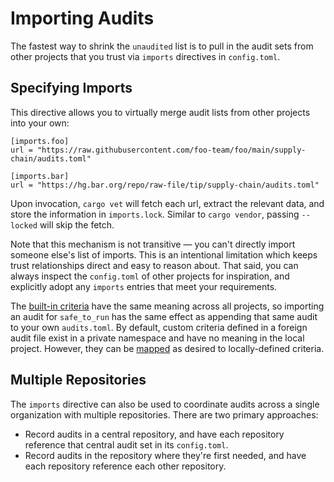 # Importing Audits

The fastest way to shrink the `unaudited` list is to pull in the audit sets from
other projects that you trust via `imports` directives in `config.toml`.

## Specifying Imports

This directive allows you to virtually merge audit lists from other projects
into your own:

```
[imports.foo]
url = "https://raw.githubusercontent.com/foo-team/foo/main/supply-chain/audits.toml"

[imports.bar]
url = "https://hg.bar.org/repo/raw-file/tip/supply-chain/audits.toml"
```
Upon invocation, `cargo vet` will fetch each url, extract the relevant data, and
store the information in `imports.lock`. Similar to `cargo vendor`, passing
`--locked` will skip the fetch.

Note that this mechanism is not transitive — you can't directly import someone
else's list of imports. This is an intentional limitation which keeps trust
relationships direct and easy to reason about. That said, you can always inspect
the `config.toml` of other projects for inspiration, and explicitly adopt any
`imports` entries that meet your requirements.

The [built-in criteria](built-in-criteria.md) have the same meaning across all
projects, so importing an audit for `safe_to_run` has the same effect as
appending that same audit to your own `audits.toml`. By default, custom criteria
defined in a foreign audit file exist in a private namespace and have no meaning
in the local project. However, they can be [mapped](config.md#criteria_map) as
desired to locally-defined criteria.


## Multiple Repositories

The `imports` directive can also be used to coordinate audits across a single
organization with multiple repositories. There are two primary approaches:
* Record audits in a central repository, and have each repository reference that
  central audit set in its `config.toml`.
* Record audits in the repository where they're first needed, and have each
  repository reference each other repository.
